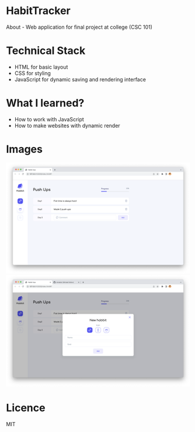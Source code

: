 # HabitTracker

About - Web application for final project at college (CSC 101)

# Technical Stack
- HTML for basic layout
- CSS for styling
- JavaScript for dynamic saving and rendering interface

# What I learned?
- How to work with JavaScript
- How to make websites with dynamic render

# Images
![screenshot](https://github.com/mireabot/HabitTracker/blob/master/habbitMain.png)
![screenshot](https://github.com/mireabot/HabitTracker/blob/master/habbitPop.png)

# Licence 
MIT

